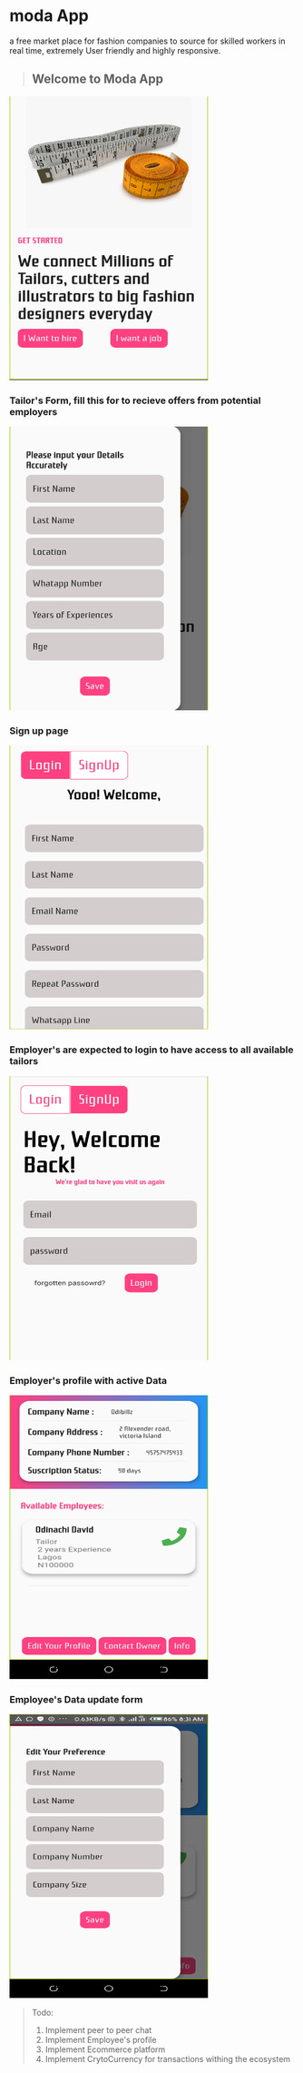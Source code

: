 # moda App

a free market place for fashion companies to source for skilled workers in real time, extremely User friendly and highly responsive.

> Welcome to Moda App
> -------------------
<img src="images/moda/one.png" width="350" height="500px">



### Tailor's Form, fill this for to recieve offers from potential employers
<img src="images/moda/two.png" width="350" height="500px">



### Sign up page
<img src="images/moda/four.png" width="350" height="500px">



### Employer's are expected to login to have access to all available tailors
<img src="images/moda/three.png" width="350" height="500px">


### Employer's profile with active Data
<img src="images/moda/five.png" width="350" height="500px">



### Employee's Data update form
<img src="images/moda/six.png" width="350" height="500px">



>Todo:
> 1. Implement peer to peer chat
> 2. Implement Employee's profile
> 3. Implement Ecommerce platform
> 4. Implement CrytoCurrency for transactions withing the ecosystem





